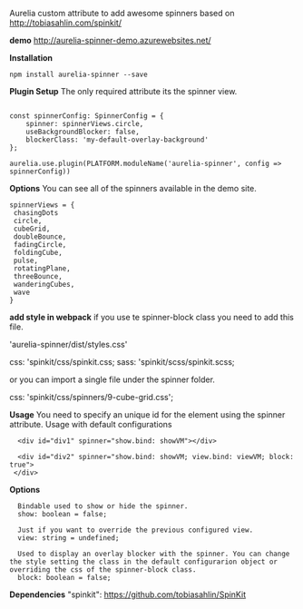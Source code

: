 Aurelia custom attribute to add awesome spinners based on http://tobiasahlin.com/spinkit/


**demo**
http://aurelia-spinner-demo.azurewebsites.net/

**Installation**

```npm install aurelia-spinner --save```

**Plugin Setup**
The only required attribute its the spinner view.

```import { SpinnerConfig, spinnerViews } from 'aurelia-spinner';

const spinnerConfig: SpinnerConfig = {
    spinner: spinnerViews.circle,
    useBackgroundBlocker: false,
    blockerClass: 'my-default-overlay-background'
};
 
aurelia.use.plugin(PLATFORM.moduleName('aurelia-spinner', config => spinnerConfig))

 ```

 **Options**
You can see all of the spinners available in the demo site.

 ```
 spinnerViews = {
  chasingDots
  circle,
  cubeGrid,
  doubleBounce,
  fadingCircle,
  foldingCube,
  pulse,
  rotatingPlane,
  threeBounce,
  wanderingCubes,
  wave
}
 ```

**add style in webpack**
if you use te spinner-block class you need to add this file.

'aurelia-spinner/dist/styles.css'

css: 'spinkit/css/spinkit.css;
sass: 'spinkit/scss/spinkit.scss;

or you can import a single file under the spinner folder.

css: 'spinkit/css/spinners/9-cube-grid.css';

**Usage**
You need to specify an unique id for the element using the spinner attribute.
Usage with default configurations
 ```
   <div id="div1" spinner="show.bind: showVM"></div>
  
   <div id="div2" spinner="show.bind: showVM; view.bind: viewVM; block: true">
  </div>
  ```
  **Options**
```
  Bindable used to show or hide the spinner.
  show: boolean = false; 

  Just if you want to override the previous configured view.
  view: string = undefined;

  Used to display an overlay blocker with the spinner. You can change the style setting the class in the default configurarion object or overriding the css of the spinner-block class.
  block: boolean = false; 
```
  **Dependencies**
  "spinkit": https://github.com/tobiasahlin/SpinKit
